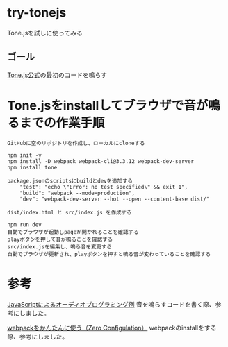# try-tonejs
Tone.jsを試しに使ってみる

## ゴール
[Tone.js公式](https://tonejs.github.io/)の最初のコードを鳴らす

# Tone.jsをinstallしてブラウザで音が鳴るまでの作業手順
```
GitHubに空のリポジトリを作成し、ローカルにcloneする
```

```
npm init -y
npm install -D webpack webpack-cli@3.3.12 webpack-dev-server
npm install tone
```

```
package.jsonのscriptsにbuildとdevを追加する
    "test": "echo \"Error: no test specified\" && exit 1",
    "build": "webpack --mode=production",
    "dev": "webpack-dev-server --hot --open --content-base dist/"
```

```
dist/index.html と src/index.js を作成する
```

```
npm run dev
自動でブラウザが起動しpageが開かれることを確認する
playボタンを押して音が鳴ることを確認する
src/index.jsを編集し、鳴る音を変更する
自動でブラウザが更新され、playボタンを押すと鳴る音が変わっていることを確認する
```

# 参考
[JavaScriptによるオーディオプログラミング例](https://qiita.com/aike@github/items/2851b94b516cf75a5350) 音を鳴らすコードを書く際、参考にしました。

[webpackをかんたんに使う（Zero Configulation）](https://qiita.com/hashrock/items/3f1df615e68ee8aad9e8) webpackのinstallをする際、参考にしました。
